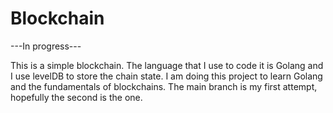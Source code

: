 # Blockchain

---In progress---

This is a simple blockchain. The language that I use to code it is Golang and I use levelDB to store the chain state. I am doing this project to learn Golang and the fundamentals of blockchains. The main branch is my first attempt, hopefully the second is the one.
